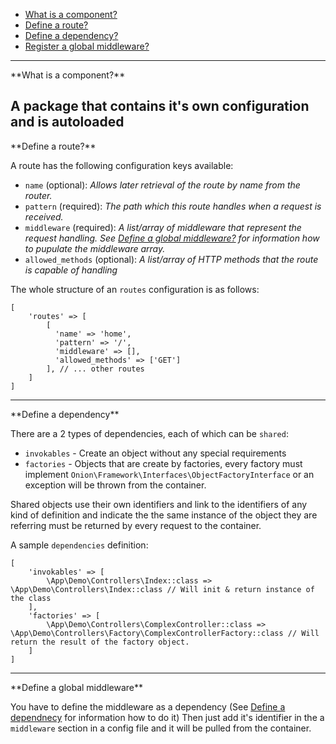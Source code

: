  - [What is a component?](#component)
 - [Define a route?](#route)
 - [Define a dependency?](#dependency)
 - [Register a global middleware?](#middleware)
 
 -----
 
<div id="component"></div>
**What is a component?**

A package that contains it's own configuration and is autoloaded
------------------------------------------------------------------------

<div id="route"></div>
**Define a route?**
    
A route has the following configuration keys available:
    
- `name` (optional): *Allows later retrieval of the route by name from the router.*
- `pattern` (required): *The path which this route handles when a request is received.*
- `middleware` (required): *A list/array of middleware that represent the request handling.
 See [Define a global middleware?](#middleware) for information how to pupulate the middleware array.*
- `allowed_methods` (optional): *A list/array of HTTP methods that the route is capable of handling*
      
The whole structure of an `routes` configuration is as follows:
```
[
    'routes' => [
        [
          'name' => 'home',
          'pattern' => '/',
          'middleware' => [],
          'allowed_methods' => ['GET']
        ], // ... other routes
    ]
]
```
  
-----

<div id="dependency"></div>
**Define a dependency**

There are a 2 types of dependencies, each of which can be `shared`:

  - `invokables` - Create an object without any special requirements
  - `factories`  - Objects that are create by factories, every factory 
  must implement `Onion\Framework\Interfaces\ObjectFactoryInterface` or
  an exception will be thrown from the container.

Shared objects use their own identifiers and link to the identifiers of 
any kind of definition and indicate the the same instance of the object
they are referring must be returned by every request to the container.

A sample `dependencies` definition:
```
[
    'invokables' => [
        \App\Demo\Controllers\Index::class => \App\Demo\Controllers\Index::class // Will init & return instance of the class
    ], 
    'factories' => [
        \App\Demo\Controllers\ComplexController::class => \App\Demo\Controllers\Factory\ComplexControllerFactory::class // Will return the result of the factory object.
    ]
]
```

-----

<div id="middleware"></div>
**Define a global middleware**

You have to define the middleware as a dependency 
(See [Define a dependnecy](#dependency) for information how to do it)
Then just add it's identifier in the a `middleware` section in a 
config file and it will be pulled from the container.
